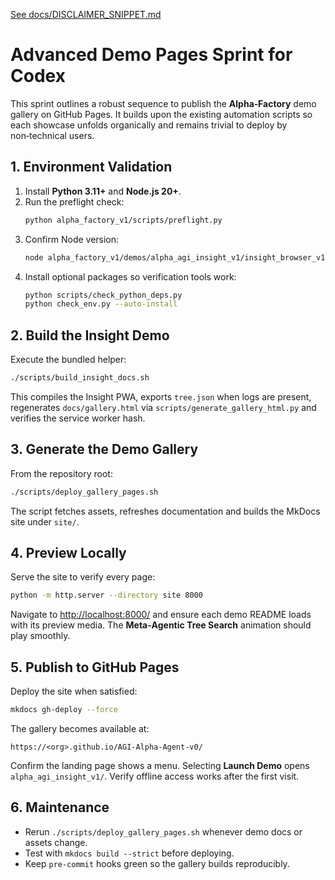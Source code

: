 [See docs/DISCLAIMER_SNIPPET.md](../docs/DISCLAIMER_SNIPPET.md)

# Advanced Demo Pages Sprint for Codex

This sprint outlines a robust sequence to publish the **Alpha‑Factory** demo gallery on GitHub Pages. It builds upon the existing automation scripts so each showcase unfolds organically and remains trivial to deploy by non‑technical users.

## 1. Environment Validation
1. Install **Python 3.11+** and **Node.js 20+**.
2. Run the preflight check:
   ```bash
   python alpha_factory_v1/scripts/preflight.py
   ```
3. Confirm Node version:
   ```bash
   node alpha_factory_v1/demos/alpha_agi_insight_v1/insight_browser_v1/build/version_check.js
   ```
4. Install optional packages so verification tools work:
   ```bash
   python scripts/check_python_deps.py
   python check_env.py --auto-install
   ```

## 2. Build the Insight Demo
Execute the bundled helper:
```bash
./scripts/build_insight_docs.sh
```
This compiles the Insight PWA, exports `tree.json` when logs are present,
regenerates `docs/gallery.html` via `scripts/generate_gallery_html.py` and
verifies the service worker hash.

## 3. Generate the Demo Gallery
From the repository root:
```bash
./scripts/deploy_gallery_pages.sh
```
The script fetches assets, refreshes documentation and builds the MkDocs site under `site/`.

## 4. Preview Locally
Serve the site to verify every page:
```bash
python -m http.server --directory site 8000
```
Navigate to <http://localhost:8000/> and ensure each demo README loads with its preview media. The **Meta‑Agentic Tree Search** animation should play smoothly.

## 5. Publish to GitHub Pages
Deploy the site when satisfied:
```bash
mkdocs gh-deploy --force
```
The gallery becomes available at:
```
https://<org>.github.io/AGI-Alpha-Agent-v0/
```
Confirm the landing page shows a menu. Selecting **Launch Demo** opens `alpha_agi_insight_v1/`. Verify offline access works after the first visit.

## 6. Maintenance
- Rerun `./scripts/deploy_gallery_pages.sh` whenever demo docs or assets change.
- Test with `mkdocs build --strict` before deploying.
- Keep `pre-commit` hooks green so the gallery builds reproducibly.
